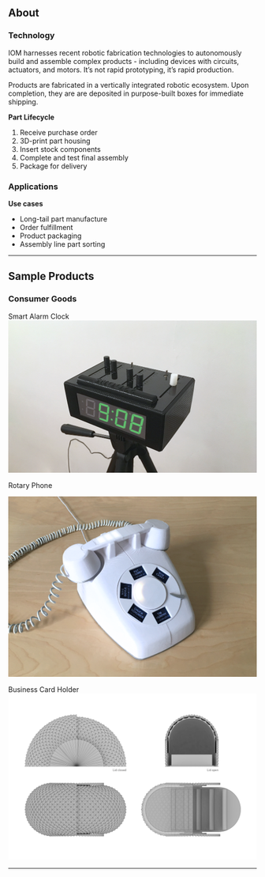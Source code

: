 ## About


### Technology
IOM harnesses recent robotic fabrication technologies to autonomously build and assemble complex products - including devices with circuits, actuators, and motors. It’s not rapid prototyping, it’s rapid production. 

Products are fabricated in a vertically integrated robotic ecosystem. Upon completion, they are are deposited in purpose-built boxes for immediate shipping. 

**Part Lifecycle**
1. Receive purchase order 
2. 3D-print part housing
3. Insert stock components 
4. Complete and test final assembly
5. Package for delivery

### Applications
**Use cases**
- Long-tail part manufacture
- Order fulfillment
- Product packaging
- Assembly line part sorting

---

## Sample Products


### Consumer Goods

Smart Alarm Clock
<br>
<img src="images/product+photo+small.png"/>

Rotary Phone
<br>

<img src="images/photoshoot+2.png"/>

Business Card Holder
<br>
<img src="images/BCH.png"/>

---





<!-- <p style="font-size:11px">Page template forked from <a href="https://github.com/evanca/quick-portfolio">evanca</a></p> -->
<!-- Remove above link if you don't want to attibute -->
